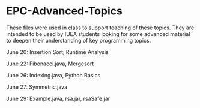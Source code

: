 # EPC-Advanced-Topics

These files were used in class to support teaching of these topics.  They are intended to be used by IUEA students looking for some advanced material to deepen their understanding of key programming topics.

June 20: Insertion Sort, Runtime Analysis

June 22: Fibonacci.java, Mergesort

June 26: Indexing.java, Python Basics

June 27: Symmetric.java

June 29: Example.java, rsa.jar, rsaSafe.jar
